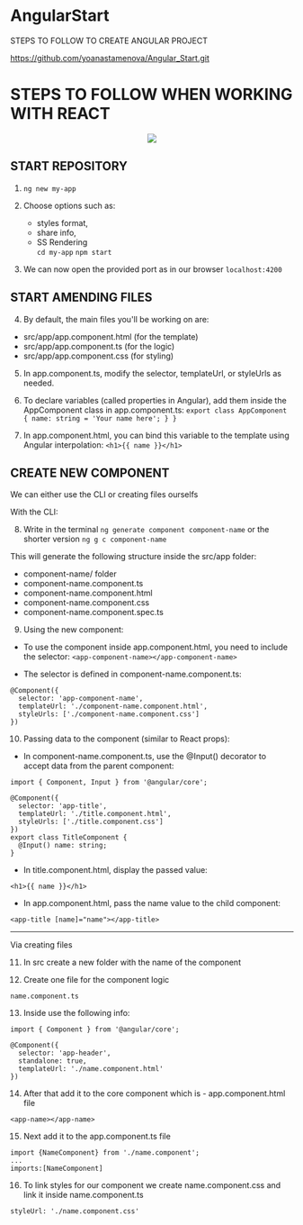 # AngularStart

STEPS TO FOLLOW TO CREATE ANGULAR PROJECT

https://github.com/yoanastamenova/Angular_Start.git

# STEPS TO FOLLOW WHEN WORKING WITH REACT 

<div align="center">
<img src="https://img.shields.io/badge/angular-%23DD0031.svg?style=for-the-badge&logo=angular&logoColor=white">
</div>

## START REPOSITORY

1. ` ng new my-app `

2. Choose options such as:
    - styles format, 
    - share info, 
    - SS Rendering  
    ` cd my-app `
    ` npm start `

3. We can now open the provided port as in our browser 
` localhost:4200 `

## START AMENDING FILES

4. By default, the main files you'll be working on are:

- src/app/app.component.html (for the template)
- src/app/app.component.ts (for the logic)
- src/app/app.component.css (for styling)

5. In app.component.ts, modify the selector, templateUrl, or styleUrls as needed.

6. To declare variables (called properties in Angular), add them inside the AppComponent class in app.component.ts:
``` export class AppComponent { name: string = 'Your name here'; } } ```

7. In app.component.html, you can bind this variable to the template using Angular interpolation:
``` <h1>{{ name }}</h1> ```

## CREATE NEW COMPONENT

We can either use the CLI or creating files ourselfs

With the CLI:

8. Write in the terminal
``` ng generate component component-name ```
or the shorter version
``` ng g c component-name ```

This will generate the following structure inside the src/app folder:

- component-name/ folder
- component-name.component.ts
- component-name.component.html
- component-name.component.css
- component-name.component.spec.ts

9. Using the new component:
- To use the component inside app.component.html, you need to include the selector:
``` <app-component-name></app-component-name> ```

- The selector is defined in component-name.component.ts:
``` 
@Component({
  selector: 'app-component-name',
  templateUrl: './component-name.component.html',
  styleUrls: ['./component-name.component.css']
})
```
10. Passing data to the component (similar to React props):
- In component-name.component.ts, use the @Input() decorator to accept data from the parent component:
```
import { Component, Input } from '@angular/core';

@Component({
  selector: 'app-title',
  templateUrl: './title.component.html',
  styleUrls: ['./title.component.css']
})
export class TitleComponent {
  @Input() name: string;
}

```

- In title.component.html, display the passed value:

```
<h1>{{ name }}</h1>
```

- In app.component.html, pass the name value to the child component:

```
<app-title [name]="name"></app-title>
```

--------

Via creating files

11. In src create a new folder with the name of the component

12. Create one file for the component logic
```
name.component.ts
```

13. Inside use the following info:
```
import { Component } from '@angular/core';

@Component({
  selector: 'app-header',
  standalone: true,
  templateUrl: './name.component.html'
})
```

14. After that add it to the core component which is - app.component.html file
```
<app-name></app-name>
```

15. Next add it to the app.component.ts file
```
import {NameComponent} from './name.component';
...
imports:[NameComponent]
```

16. To link styles for our component we create name.component.css and link it inside name.component.ts
```
styleUrl: './name.component.css'
```
